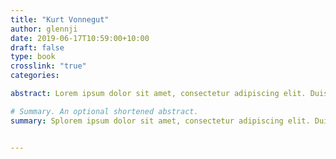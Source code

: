 ```yaml
---
title: "Kurt Vonnegut"
author: glennji
date: 2019-06-17T10:59:00+10:00
draft: false
type: book
crosslink: "true"
categories:

abstract: Lorem ipsum dolor sit amet, consectetur adipiscing elit. Duis posuere tellus ac convallis placerat. Proin tincidunt magna sed ex sollicitudin condimentum. Sed ac faucibus dolor, scelerisque sollicitudin nisi. Cras purus urna, suscipit quis sapien eu, pulvinar tempor diam. Quisque risus orci, mollis id ante sit amet, gravida egestas nisl. Sed ac tempus magna. Proin in dui enim. Donec condimentum, sem id dapibus fringilla, tellus enim condimentum arcu, nec volutpat est felis vel metus. Vestibulum sit amet erat at nulla eleifend gravida.

# Summary. An optional shortened abstract.
summary: Splorem ipsum dolor sit amet, consectetur adipiscing elit. Duis posuere tellus ac convallis placerat. Proin tincidunt magna sed ex sollicitudin condimentum.


---
```

